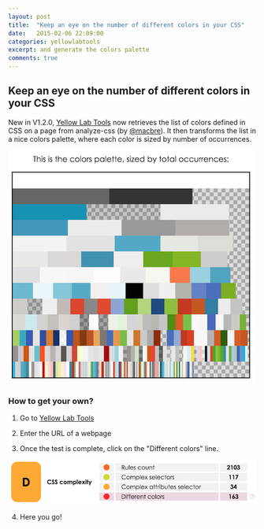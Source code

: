 ```yaml
---
layout: post
title:  "Keep an eye on the number of different colors in your CSS"
date:   2015-02-06 22:09:00
categories: yellowlabtools
excerpt: and generate the colors palette
comments: true
---
```

Keep an eye on the number of different colors in your CSS
---------------------------------------------------------

New in V1.2.0, [Yellow Lab Tools][YellowLab.tools] now retrieves the list of colors defined in CSS on a page from analyze-css (by [@macbre][@macbre]). It then transforms the list in a nice colors palette, where each color is sized by number of occurrences.

![YellowLabTools colors palette](/assets/palette-etsy.png)


### How to get your own?

1. Go to [Yellow Lab Tools][YellowLab.tools]

2. Enter the URL of a webpage

3. Once the test is complete, click on the "Different colors" line.

![YellowLabTools colors line](/assets/colors-line.png)

4. Here you go!


[YellowLab.tools]:          http://yellowlab.tools
[@macbre]:                  https://github.com/macbre/analyze-css